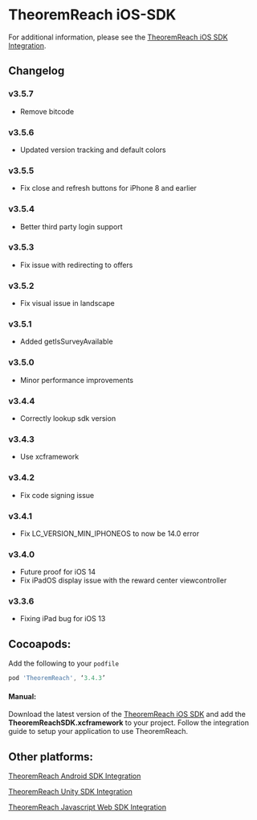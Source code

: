 # TheoremReach iOS-SDK

For additional information, please see the [TheoremReach iOS SDK Integration](https://theoremreach.com/docs/ios).

## Changelog
### v3.5.7
- Remove bitcode

### v3.5.6
- Updated version tracking and default colors

### v3.5.5
- Fix close and refresh buttons for iPhone 8 and earlier

### v3.5.4
- Better third party login support

### v3.5.3
- Fix issue with redirecting to offers

### v3.5.2
- Fix visual issue in landscape

### v3.5.1
- Added getIsSurveyAvailable

### v3.5.0
- Minor performance improvements

### v3.4.4
- Correctly lookup sdk version

### v3.4.3
- Use xcframework

### v3.4.2
- Fix code signing issue

### v3.4.1
- Fix LC_VERSION_MIN_IPHONEOS to now be 14.0 error

### v3.4.0
- Future proof for iOS 14
- Fix iPadOS display issue with the reward center viewcontroller

### v3.3.6
- Fixing iPad bug for iOS 13

## Cocoapods:

Add the following to your `podfile`

  ```groovy
  pod 'TheoremReach', ‘3.4.3’
  ```

  #### Manual:

  Download the latest version of the [TheoremReach iOS SDK](https://github.com/theoremreach/iOSSDK) and add the **TheoremReachSDK.xcframework** to your project. Follow the integration guide to setup your application to use TheoremReach.

## Other platforms:

[TheoremReach Android SDK Integration](https://theoremreach.com/docs/android)

[TheoremReach Unity SDK Integration](https://theoremreach.com/docs/unity)

[TheoremReach Javascript Web SDK Integration](https://theoremreach.com/docs/web)  
